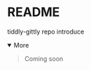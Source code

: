 # README

tiddly-gittly repo introduce

<details open>
<summary>More</summary>

> Coming soon

</details>
